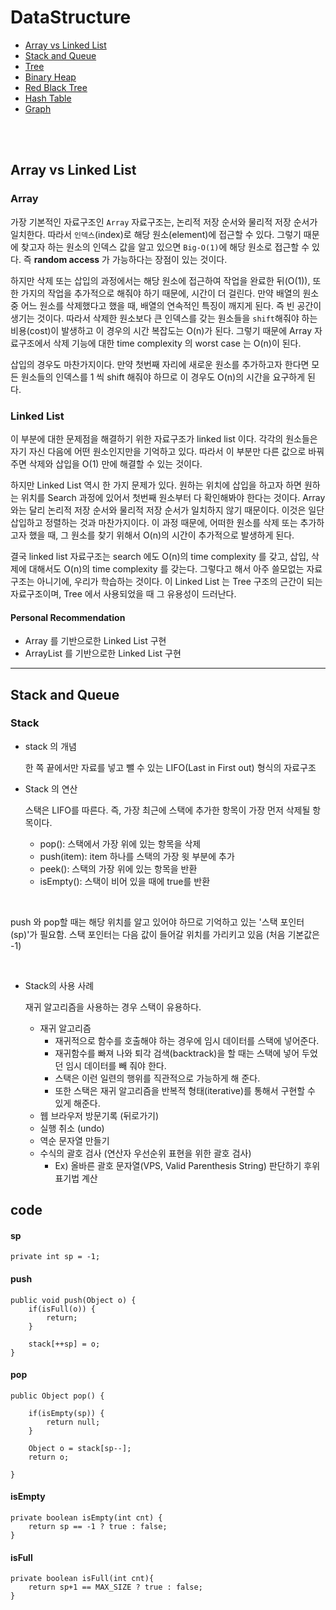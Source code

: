 # DataStructure

* [Array vs Linked List](#array-vs-linked-list)
* [Stack and Queue](#stack-and-queue)
* [Tree](#tree)
* [Binary Heap](#binary-heap)
* [Red Black Tree](#red-black-tree)
* [Hash Table](#hash-table)
* [Graph](#graph)


</br>
</br>

## Array vs Linked List

### Array

가장 기본적인 자료구조인 `Array` 자료구조는, 논리적 저장 순서와 물리적 저장 순서가 일치한다. 따라서 `인덱스`(index)로 해당 원소(element)에 접근할 수 있다. 그렇기 때문에 찾고자 하는 원소의 인덱스 값을 알고 있으면 `Big-O(1)`에 해당 원소로 접근할 수 있다. 즉 **random access** 가 가능하다는 장점이 있는 것이다.


하지만 삭제 또는 삽입의 과정에서는 해당 원소에 접근하여 작업을 완료한 뒤(O(1)), 또 한 가지의 작업을 추가적으로 해줘야 하기 때문에, 시간이 더 걸린다. 만약 배열의 원소 중 어느 원소를 삭제했다고 했을 때, 배열의 연속적인 특징이 깨지게 된다. 즉 빈 공간이 생기는 것이다. 따라서 삭제한 원소보다 큰 인덱스를 갖는 원소들을 `shift`해줘야 하는 비용(cost)이 발생하고 이 경우의 시간 복잡도는 O(n)가 된다. 그렇기 때문에 Array 자료구조에서 삭제 기능에 대한 time complexity 의 worst case 는 O(n)이 된다.

삽입의 경우도 마찬가지이다. 만약 첫번째 자리에 새로운 원소를 추가하고자 한다면 모든 원소들의 인덱스를 1 씩 shift 해줘야 하므로 이 경우도 O(n)의 시간을 요구하게 된다.

### Linked List

이 부분에 대한 문제점을 해결하기 위한 자료구조가 linked list 이다. 각각의 원소들은 자기 자신 다음에 어떤 원소인지만을 기억하고 있다. 따라서 이 부분만 다른 값으로 바꿔주면 삭제와 삽입을 O(1) 만에 해결할 수 있는 것이다.

하지만 Linked List 역시 한 가지 문제가 있다. 원하는 위치에 삽입을 하고자 하면 원하는 위치를 Search 과정에 있어서 첫번째 원소부터 다 확인해봐야 한다는 것이다. Array 와는 달리 논리적 저장 순서와 물리적 저장 순서가 일치하지 않기 때문이다. 이것은 일단 삽입하고 정렬하는 것과 마찬가지이다. 이 과정 때문에, 어떠한 원소를 삭제 또는 추가하고자 했을 때, 그 원소를 찾기 위해서 O(n)의 시간이 추가적으로 발생하게 된다.

결국 linked list 자료구조는 search 에도 O(n)의 time complexity 를 갖고, 삽입, 삭제에 대해서도 O(n)의 time complexity 를 갖는다. 그렇다고 해서 아주 쓸모없는 자료구조는 아니기에, 우리가 학습하는 것이다. 이 Linked List 는 Tree 구조의 근간이 되는 자료구조이며, Tree 에서 사용되었을 때 그 유용성이 드러난다.

#### Personal Recommendation

* Array 를 기반으로한 Linked List 구현
* ArrayList 를 기반으로한 Linked List 구현

---

## Stack and Queue
### Stack
 - stack 의 개념
    
    한 쪽 끝에서만 자료를 넣고 뺄 수 있는 LIFO(Last in First out) 형식의 자료구조

- Stack 의 연산
    
    스택은 LIFO를 따른다. 즉, 가장 최근에 스택에 추가한 항목이 가장 먼저 삭제될 항목이다.
    
    - pop(): 스택에서 가장 위에 있는 항목을 삭제
    - push(item): item 하나를 스택의 가장 윗 부분에 추가
    - peek(): 스택의 가장 위에 있는 항목을 반환
    - isEmpty(): 스택이 비어 있을 때에 true를 반환

</br>

push 와 pop할 때는 해당 위치를 알고 있어야 하므로 기억하고 있는 '스택 포인터(sp)'가 필요함. 스택 포인터는 다음 값이 들어갈 위치를 가리키고 있음 (처음 기본값은 -1)

</br>


- Stack의 사용 사례
    
    재귀 알고리즘을 사용하는 경우 스택이 유용하다. 
    
    - 재귀 알고리즘
        - 재귀적으로 함수를 호출해야 하는 경우에 임시 데이터를 스택에 넣어준다.
        - 재귀함수를 빠져 나와 퇴각 검색(backtrack)을 할 때는 스택에 넣어 두었던 임시 데이터를 빼 줘야 한다.
        - 스택은 이런 일련의 행위를 직관적으로 가능하게 해 준다.
        - 또한 스택은 재귀 알고리즘을 반복적 형태(iterative)를 통해서 구현할 수 있게 해준다.
    - 웹 브라우저 방문기록 (뒤로가기)
    - 실행 취소 (undo)
    - 역순 문자열 만들기
    - 수식의 괄호 검사 (연산자 우선순위 표현을 위한 괄호 검사)
        - Ex) 올바른 괄호 문자열(VPS, Valid Parenthesis String) 판단하기
후위 표기법 계산
    

## code

#### sp 
```
private int sp = -1;
```
#### push
```
public void push(Object o) {
    if(isFull(o)) {
        return;
    }
    
    stack[++sp] = o;
}
```
#### pop
```
public Object pop() {
    
    if(isEmpty(sp)) {
        return null;
    }
    
    Object o = stack[sp--];
    return o;
    
}
```

#### isEmpty
```
private boolean isEmpty(int cnt) {
    return sp == -1 ? true : false; 
}
```

#### isFull
```
private boolean isFull(int cnt){
    return sp+1 == MAX_SIZE ? true : false;
}
```